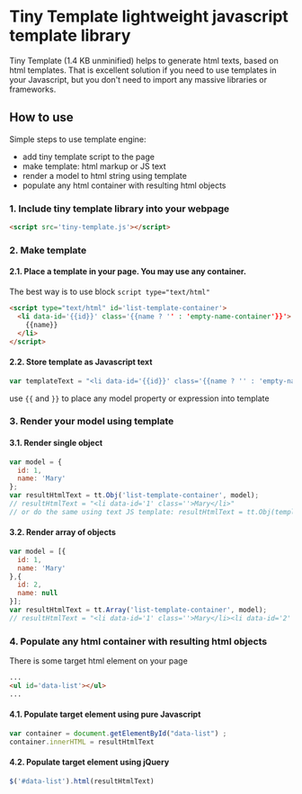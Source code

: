 # Tiny Template lightweight javascript template library
Tiny Template (1.4 KB unminified) helps to generate html texts, based on html templates.
That is excellent solution if you need to use templates in your Javascript, but you don't need to import any massive libraries or frameworks.

## How to use
Simple steps to use template engine:
* add tiny template script to the page
* make template: html markup or JS text
* render a model to html string using template
* populate any html container with resulting html objects

### 1. Include tiny template library into your webpage
```html
<script src='tiny-template.js'></script>
```
### 2. Make template 
#### 2.1. Place a template in your page. You may use any container. 
The best way is to use block `script type="text/html"`
```html
<script type="text/html" id='list-template-container'>
  <li data-id='{{id}}' class='{{name ? '' : 'empty-name-container'}}'>
    {{name}}
  </li>
</script>
```
#### 2.2. Store template as Javascript text 
```javascript
var templateText = "<li data-id='{{id}}' class='{{name ? '' : 'empty-name-container'}}'>{{name}}</li>";
```
use `{{` and `}}` to place any model property or expression into template
### 3. Render your model using template 
  #### 3.1. Render single object  
  ```javascript
  var model = {
    id: 1,
    name: 'Mary'
  };
  var resultHtmlText = tt.Obj('list-template-container', model);
  // resultHtmlText = "<li data-id='1' class=''>Mary</li>"
  // or do the same using text JS template: resultHtmlText = tt.Obj(templateText, model); 
  ```
  #### 3.2. Render array of objects
  ```javascript
  var model = [{
    id: 1,
    name: 'Mary'
  },{
    id: 2,
    name: null
  }];
  var resultHtmlText = tt.Array('list-template-container', model);
  // resultHtmlText = "<li data-id='1' class=''>Mary</li><li data-id='2' class='empty-name-container'></li>"
  ```
### 4. Populate any html container with resulting html objects
There is some target html element on your page
```html
...
<ul id='data-list'></ul>
...
```
#### 4.1. Populate target element using pure Javascript
```javascript
var container = document.getElementById("data-list") ;
container.innerHTML = resultHtmlText
```
#### 4.2. Populate target element using jQuery
```javascript
$('#data-list').html(resultHtmlText)
```
